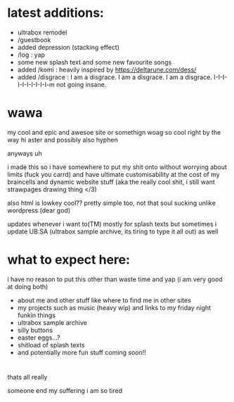 # latest additions:
- ultrabox remodel
- /guestbook
- added depression (stacking effect)
- /log : yap
- some new splash text and some new favourite songs
- added /komi : heavily inspired by https://deltarune.com/dess/
- added /disgrace : I am a disgrace. I am a disgrace. I am a disgrace. I-I-I-I-I-I-I-I-I-I-m not going insane.

#

# wawa
my cool and epic and awesoe site or somethign woag
so cool right
by the way hi aster and possibly also hyphen

anyways uh

i made this so i have somewhere to put my shit onto without worrying about limits (fuck you carrd) and have ultimate customisability at the cost of my braincells and dynamic website stuff (aka the really cool shit, i still want strawpages drawing thing </3)

also html is lowkey cool?? pretty simple too, not that soul sucking unlike wordpress (dear god)

updates whenever i want to(TM)
mostly for splash texts but sometimes i update UB:SA (ultrabox sample archive, its tiring to type it all out) as well

# what to expect here:
i have no reason to put this other than waste time and yap (i am very good at doing both)
- about me and other stuff like where to find me in other sites
- my projects such as music (heavy wip) and links to my friday night funkin things
- ultrabox sample archive
- silly buttons
- easter eggs...?
- shitload of splash texts
- and potentially more fun stuff coming soon!!


# 

thats all really

someone end my suffering i am so tired
